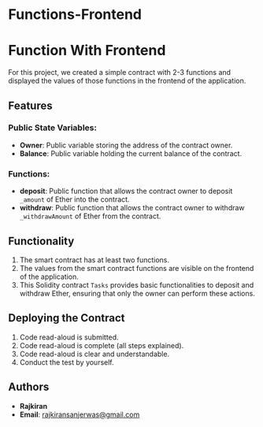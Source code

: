 # Functions-Frontend
# Function With Frontend
For this project, we created a simple contract with 2-3 functions and displayed the values of those functions in the frontend of the application.

## Features

### Public State Variables:
- **Owner**: Public variable storing the address of the contract owner.
- **Balance**: Public variable holding the current balance of the contract.

### Functions:
- **deposit**: Public function that allows the contract owner to deposit `_amount` of Ether into the contract.
- **withdraw**: Public function that allows the contract owner to withdraw `_withdrawAmount` of Ether from the contract.

## Functionality
1. The smart contract has at least two functions.
2. The values from the smart contract functions are visible on the frontend of the application.
3. This Solidity contract `Tasks` provides basic functionalities to deposit and withdraw Ether, ensuring that only the owner can perform these actions.

## Deploying the Contract
1. Code read-aloud is submitted.
2. Code read-aloud is complete (all steps explained).
3. Code read-aloud is clear and understandable.
4. Conduct the test by yourself.

## Authors
- **Rajkiran**
- **Email**: rajkiransanjerwas@gmail.com
